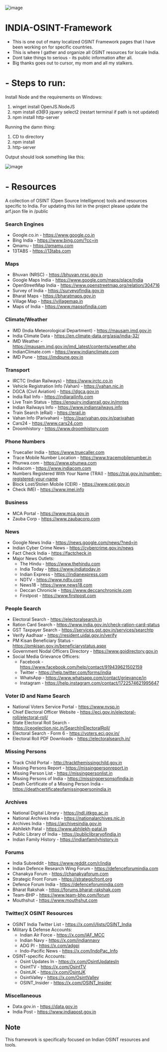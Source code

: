 ![image](https://github.com/user-attachments/assets/e40bf960-6db7-4ba7-b48f-90277afa140f)

# INDIA-OSINT-Framework

- This is one out of many localized OSINT Framework pages that I have been working on for specific countries.
- This is where I gather and organize all OSINT resources for locale India.
- Dont take things to serious - its public information after all. 
- Big thanks goes out to cursor, my mom and all my stalkers.

# - Steps to run: 

Install Node and the requirements on Windows:
 1. winget install OpenJS.NodeJS
 2. npm install d3@3 jquery select2 (restart terminal if path is not updated)
 3. npm install http-server

Running the damn thing: 
  1. CD to directory
  2. npm install
  3. http-server

Output should look something like this: 

![image](https://github.com/user-attachments/assets/70614401-bc4e-47e0-9579-936024261a46)

# - Resources


A collection of OSINT (Open Source Intelligence) tools and resources specific to India.
For updating this list in the project please update the arf.json file in /public

### Search Engines
- Google.co.in - https://www.google.co.in
- Bing India - https://www.bing.com/?cc=in
- Qmamu - https://qmamu.com
- 13TABS - https://13tabs.com

### Maps
- Bhuvan (NRSC) - https://bhuvan.nrsc.gov.in
- Google Maps India - https://www.google.com/maps/place/India
- OpenStreetMap India - https://www.openstreetmap.org/relation/304716
- Survey of India - https://surveyofindia.gov.in
- Bharat Maps - https://bharatmaps.gov.in
- Village Map - https://villagemap.in
- Maps of India - https://www.mapsofindia.com

### Climate/Weather
- IMD (India Meteorological Department) - https://mausam.imd.gov.in
- India Climate Data - https://en.climate-data.org/asia/india-32/
- IMD Weather - https://mausam.imd.gov.in/imd_latest/contents/weather.php
- IndianClimate.com - https://www.indianclimate.com
- IMD Pune - https://imdpune.gov.in

### Transport
- IRCTC (Indian Railways) - https://www.irctc.co.in
- Vehicle Registration Info (Vahan) - https://vahan.nic.in
- DGCA (Civil Aviation) - https://dgca.gov.in
- India Rail Info - https://indiarailinfo.com
- Live Train Status - https://enquiry.indianrail.gov.in/mntes
- Indian Railways Info - https://www.indianrailways.info
- Train Search (eRail) - https://erail.in
- Vahan Info (Parivahan) - https://parivahan.gov.in/parivahan
- Cars24 - https://www.cars24.com
- Droomhistory - https://www.droomhistory.com

### Phone Numbers
- Truecaller India - https://www.truecaller.com
- Trace Mobile Number Location - https://www.tracemobilenumber.in
- Phunwa.com - https://www.phunwa.com
- Indiacom - https://www.indiacom.com
- Numbers Registered With Your Name (TRAI) - https://trai.gov.in/number-registered-your-name
- Block Lost/Stolen Mobile (CEIR) - https://www.ceir.gov.in
- Check IMEI - https://www.imei.info

### Business
- MCA Portal - https://www.mca.gov.in
- Zauba Corp - https://www.zaubacorp.com

### News
- Google News India - https://news.google.com/news/?ned=in
- Indian Cyber Crime News - https://cybercrime.gov.in/news
- Fact Check India - https://factcheck.in
- Major News Outlets:
  - The Hindu - https://www.thehindu.com
  - India Today - https://www.indiatoday.in
  - Indian Express - https://indianexpress.com
  - NDTV - https://www.ndtv.com
  - News18 - https://www.news18.com
  - Deccan Chronicle - https://www.deccanchronicle.com
  - Firstpost - https://www.firstpost.com

### People Search
- Electoral Search - https://electoralsearch.in
- Ration Card Search - https://www.india.gov.in/check-ration-card-status
- GST Taxpayer Search - https://services.gst.gov.in/services/searchtp
- Verify Aadhaar - https://resident.uidai.gov.in/verify
- PM Kisan Beneficiary Status - https://pmkisan.gov.in/beneficiarystatus.aspx
- Government Nodal Officers Directory - https://www.goidirectory.gov.in
- Social Media Grievance Officers:
  - Facebook - https://www.facebook.com/help/contact/919439621502159
  - Twitter - https://help.twitter.com/forms/india
  - WhatsApp - https://www.whatsapp.com/contact/grievance/in
  - Instagram - https://help.instagram.com/contact/1722574621995647

### Voter ID and Name Search
- National Voters Service Portal - https://www.nvsp.in
- Chief Electoral Officer Website - https://eci.gov.in/electoral-roll/electoral-roll/
- State Electoral Roll Search - https://ceoelection.nic.in/SearchInElectoralRoll/
- Electoral Search - Form 6 - https://voters.eci.gov.in/
- Electoral Roll PDF Downloads - https://electoralsearch.in/

### Missing Persons
- Track Child Portal - http://trackthemissingchild.gov.in
- Missing Persons Report - https://missingpersonreport.in
- Missing Person List - https://missingpersonlist.in
- Missing Persons of India - https://missingpersonsofindia.in
- Death Certificate of a Missing Person India - https://deathcertificateofamissingpersonindia.in

### Archives
- National Digital Library - https://ndl.iitkgp.ac.in
- National Archives India - https://nationalarchives.nic.in
- Archives India - https://archivesindia.gov.in
- Abhilekh Patal - https://www.abhilekh-patal.in
- Public Library of India - https://publiclibraryofindia.in
- Indian Family History - https://indianfamilyhistory.in

### Forums
- India Subreddit - https://www.reddit.com/r/india
- Indian Defence Research Wing Forum - https://defenceforumindia.com
- Chanakya Forum - https://chanakyaforum.com
- Strategic Front Forum - https://strategicfront.org
- Defence Forum India - https://defenceforumindia.com
- Bharat Rakshak - https://forums.bharat-rakshak.com
- Team-BHP - https://www.team-bhp.com/forum
- Mouthshut - https://www.mouthshut.com

### Twitter/X OSINT Resources
- OSINT India Twitter List - https://x.com/i/lists/OSINT_India
- Military & Defense Accounts:
  - Indian Air Force - https://x.com/IAF_MCC
  - Indian Navy - https://x.com/indiannavy
  - ADG PI - https://x.com/adgpi
  - Indo-Pacific News - https://x.com/IndoPac_Info
- OSINT-specific Accounts:
  - Osint Updates In - https://x.com/OsintUpdatesIn
  - OsintTV - https://x.com/OsintTV
  - OsintJK - https://x.com/OsintJK
  - OsintValley - https://x.com/OsintValley
  - OSINT_Insider - https://x.com/OSINT_Insider

### Miscellaneous
- Data.gov.in - https://data.gov.in
- India Post - https://www.indiapost.gov.in

## Note
This framework is specifically focused on Indian OSINT resources and tools.

